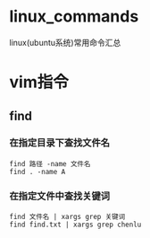# linux_commands
linux(ubuntu系统)常用命令汇总


# vim指令
## find
### 在指定目录下查找文件名
```
find 路径 -name 文件名
find . -name A
```
### 在指定文件中查找关键词
```
find 文件名 | xargs grep 关键词
find find.txt | xargs grep chenlu

```
